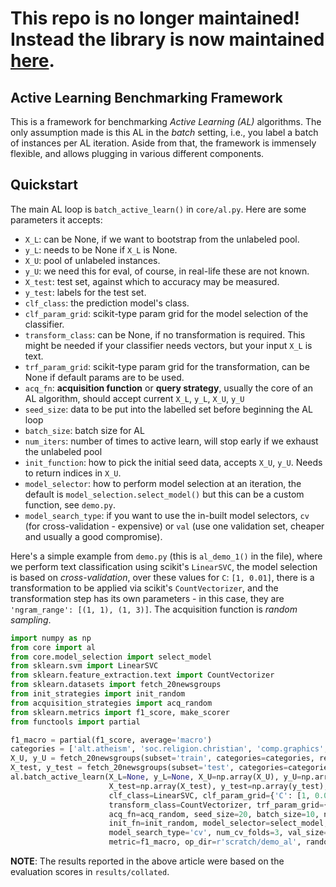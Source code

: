 # This repo is no longer maintained! Instead the library is now maintained [here](https://github.com/ThuongTNguyen/ALchemist). 


## Active Learning Benchmarking Framework

This is a framework for benchmarking *Active Learning (AL)* algorithms.
The only assumption made is this AL in the *batch* setting, i.e., you label a batch of instances
per AL iteration. Aside from that, the framework is immensely flexible, and allows plugging in various 
different components.

## Quickstart
The main AL loop is `batch_active_learn()` in `core/al.py`. 
Here are some parameters it accepts:

* `X_L`: can be None, if we want to bootstrap from the unlabeled pool.
* `y_L`: needs to be None if `X_L` is None.
* `X_U`: pool of unlabeled instances.
* `y_U`: we need this for eval, of course, in real-life these are not known.
* `X_test`: test set, against which to accuracy may be measured.
* `y_test`: labels for the test set.
* `clf_class`: the prediction model's class.
* `clf_param_grid`: scikit-type param grid for the model selection of the classifier.
* `transform_class`: can be None, if no transformation is required. This might be needed if your classifier
needs vectors, but your input `X_L` is text.
* `trf_param_grid`: scikit-type param grid for the transformation, can be None if default
    params are to be used.
* `acq_fn`: **acquisition function** or **query strategy**, usually the core of an AL algorithm, 
should accept current `X_L`, `y_L`, `X_U`, `y_U`
* `seed_size`: data to be put into the labelled set before beginning the AL loop
* `batch_size`: batch size for AL
* `num_iters`: number of times to active learn, will stop early if we exhaust the unlabeled pool
* `init_function`: how to pick the initial seed data, accepts `X_U`, `y_U`. Needs to return indices in `X_U`.
* `model_selector`: how to perform model selection at an iteration, the default is `model_selection.select_model()`
    but this can be a custom function, see `demo.py`.
* `model_search_type`: if you want to use the in-built model selectors, `cv` (for cross-validation - expensive) or 
`val` (use one validation set, cheaper and usually a good compromise).
 
Here's a simple example from `demo.py` (this is `al_demo_1()` in the file), where we perform text classification using scikit's `LinearSVC`, the model
selection is based on *cross-validation*, over these values for `C`: `[1, 0.01]`, there is a transformation to be
applied via scikit's `CountVectorizer`, and the transformation step has its own parameters - 
in this case, they are `'ngram_range': [(1, 1), (1, 3)]`. The acquisition function is *random sampling*.

```Python
import numpy as np
from core import al
from core.model_selection import select_model
from sklearn.svm import LinearSVC
from sklearn.feature_extraction.text import CountVectorizer
from sklearn.datasets import fetch_20newsgroups
from init_strategies import init_random
from acquisition_strategies import acq_random
from sklearn.metrics import f1_score, make_scorer
from functools import partial

f1_macro = partial(f1_score, average='macro')
categories = ['alt.atheism', 'soc.religion.christian', 'comp.graphics', 'sci.med']
X_U, y_U = fetch_20newsgroups(subset='train', categories=categories, return_X_y=True)
X_test, y_test = fetch_20newsgroups(subset='test', categories=categories, return_X_y=True)
al.batch_active_learn(X_L=None, y_L=None, X_U=np.array(X_U), y_U=np.array(y_U),
                      X_test=np.array(X_test), y_test=np.array(y_test),
                      clf_class=LinearSVC, clf_param_grid={'C': [1, 0.01]},
                      transform_class=CountVectorizer, trf_param_grid={'ngram_range': [(1, 1), (1, 3)]},
                      acq_fn=acq_random, seed_size=20, batch_size=10, num_iters=10,
                      init_fn=init_random, model_selector=select_model,
                      model_search_type='cv', num_cv_folds=3, val_size=0.8,
                      metric=f1_macro, op_dir=r'scratch/demo_al', random_state=10)
```

[//]: # (### Citation)

[//]: # (```tex)

[//]: # (@misc{ghose2024fragility,)

[//]: # (      title={On the Fragility of Active Learners}, )

[//]: # (      author={Abhishek Ghose and Emma Thuong Nguyen},)

[//]: # (      year={2024},)

[//]: # (      eprint={2403.15744},)

[//]: # (      archivePrefix={arXiv},)

[//]: # (      primaryClass={id='cs.LG' full_name='Machine Learning' is_active=True alt_name=None in_archive='cs' is_general=False description='Papers on all aspects of machine learning research &#40;supervised, unsupervised, reinforcement learning, bandit problems, and so on&#41; including also robustness, explanation, fairness, and methodology. cs.LG is also an appropriate primary category for applications of machine learning methods.'})

[//]: # (})

[//]: # (```)
**NOTE**: The results reported in the above article were based on the evaluation scores in 
`results/collated`.
